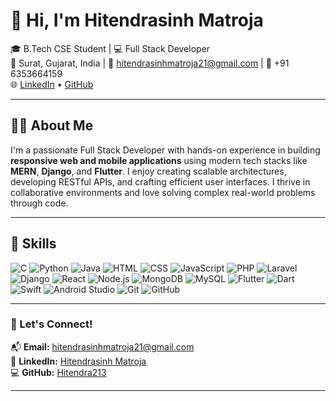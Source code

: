 # 👋 Hi, I'm Hitendrasinh Matroja

🎓 B.Tech CSE Student | 💻 Full Stack Developer  
📍 Surat, Gujarat, India | 📧 hitendrasinhmatroja21@gmail.com | 📱 +91 6353664159  
🌐 [LinkedIn](https://www.linkedin.com/in/hitendrasinh-matroja-027413290/) • [GitHub](https://github.com/Hitendra213)

---

## 👨‍💻 About Me

I'm a passionate Full Stack Developer with hands-on experience in building **responsive web and mobile applications** using modern tech stacks like **MERN**, **Django**, and **Flutter**. I enjoy creating scalable architectures, developing RESTful APIs, and crafting efficient user interfaces. I thrive in collaborative environments and love solving complex real-world problems through code.

---

## 🚀 Skills

![C](https://img.shields.io/badge/C-00599C?style=for-the-badge&logo=c&logoColor=white)
![Python](https://img.shields.io/badge/Python-3776AB?style=for-the-badge&logo=python&logoColor=white)
![Java](https://img.shields.io/badge/Java-ED8B00?style=for-the-badge&logo=java&logoColor=white)
![HTML](https://img.shields.io/badge/HTML5-E34F26?style=for-the-badge&logo=html5&logoColor=white)
![CSS](https://img.shields.io/badge/CSS3-1572B6?style=for-the-badge&logo=css3&logoColor=white)
![JavaScript](https://img.shields.io/badge/JavaScript-F7DF1E?style=for-the-badge&logo=javascript&logoColor=black)
![PHP](https://img.shields.io/badge/PHP-777BB4?style=for-the-badge&logo=php&logoColor=white)
![Laravel](https://img.shields.io/badge/Laravel-FF2D20?style=for-the-badge&logo=laravel&logoColor=white)
![Django](https://img.shields.io/badge/Django-092E20?style=for-the-badge&logo=django&logoColor=white)
![React](https://img.shields.io/badge/React-20232A?style=for-the-badge&logo=react&logoColor=61DAFB)
![Node.js](https://img.shields.io/badge/Node.js-339933?style=for-the-badge&logo=nodedotjs&logoColor=white)
![MongoDB](https://img.shields.io/badge/MongoDB-4EA94B?style=for-the-badge&logo=mongodb&logoColor=white)
![MySQL](https://img.shields.io/badge/MySQL-4479A1?style=for-the-badge&logo=mysql&logoColor=white)
![Flutter](https://img.shields.io/badge/Flutter-02569B?style=for-the-badge&logo=flutter&logoColor=white)
![Dart](https://img.shields.io/badge/Dart-0175C2?style=for-the-badge&logo=dart&logoColor=white)
![Swift](https://img.shields.io/badge/Swift-FA7343?style=for-the-badge&logo=swift&logoColor=white)
![Android Studio](https://img.shields.io/badge/Android%20Studio-3DDC84?style=for-the-badge&logo=android-studio&logoColor=white)
![Git](https://img.shields.io/badge/Git-F05032?style=for-the-badge&logo=git&logoColor=white)
![GitHub](https://img.shields.io/badge/GitHub-181717?style=for-the-badge&logo=github&logoColor=white)

---

### 🔗 Let's Connect!

📬 **Email:** hitendrasinhmatroja21@gmail.com  
🔗 **LinkedIn:** [Hitendrasinh Matroja](https://www.linkedin.com/in/hitendrasinh-matroja-027413290/)  
💻 **GitHub:** [Hitendra213](https://github.com/Hitendra213)

---
